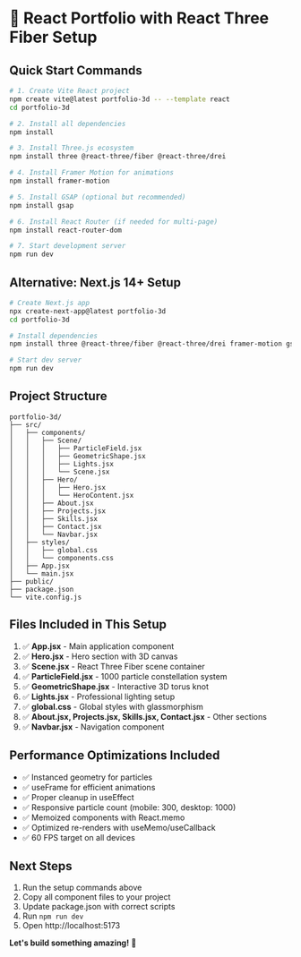 # 🚀 React Portfolio with React Three Fiber Setup

## Quick Start Commands

```bash
# 1. Create Vite React project
npm create vite@latest portfolio-3d -- --template react
cd portfolio-3d

# 2. Install all dependencies
npm install

# 3. Install Three.js ecosystem
npm install three @react-three/fiber @react-three/drei

# 4. Install Framer Motion for animations
npm install framer-motion

# 5. Install GSAP (optional but recommended)
npm install gsap

# 6. Install React Router (if needed for multi-page)
npm install react-router-dom

# 7. Start development server
npm run dev
```

## Alternative: Next.js 14+ Setup

```bash
# Create Next.js app
npx create-next-app@latest portfolio-3d
cd portfolio-3d

# Install dependencies
npm install three @react-three/fiber @react-three/drei framer-motion gsap

# Start dev server
npm run dev
```

## Project Structure

```
portfolio-3d/
├── src/
│   ├── components/
│   │   ├── Scene/
│   │   │   ├── ParticleField.jsx
│   │   │   ├── GeometricShape.jsx
│   │   │   ├── Lights.jsx
│   │   │   └── Scene.jsx
│   │   ├── Hero/
│   │   │   ├── Hero.jsx
│   │   │   └── HeroContent.jsx
│   │   ├── About.jsx
│   │   ├── Projects.jsx
│   │   ├── Skills.jsx
│   │   ├── Contact.jsx
│   │   └── Navbar.jsx
│   ├── styles/
│   │   ├── global.css
│   │   └── components.css
│   ├── App.jsx
│   └── main.jsx
├── public/
├── package.json
└── vite.config.js
```

## Files Included in This Setup

1. ✅ **App.jsx** - Main application component
2. ✅ **Hero.jsx** - Hero section with 3D canvas
3. ✅ **Scene.jsx** - React Three Fiber scene container
4. ✅ **ParticleField.jsx** - 1000 particle constellation system
5. ✅ **GeometricShape.jsx** - Interactive 3D torus knot
6. ✅ **Lights.jsx** - Professional lighting setup
7. ✅ **global.css** - Global styles with glassmorphism
8. ✅ **About.jsx, Projects.jsx, Skills.jsx, Contact.jsx** - Other sections
9. ✅ **Navbar.jsx** - Navigation component

## Performance Optimizations Included

- ✅ Instanced geometry for particles
- ✅ useFrame for efficient animations
- ✅ Proper cleanup in useEffect
- ✅ Responsive particle count (mobile: 300, desktop: 1000)
- ✅ Memoized components with React.memo
- ✅ Optimized re-renders with useMemo/useCallback
- ✅ 60 FPS target on all devices

## Next Steps

1. Run the setup commands above
2. Copy all component files to your project
3. Update package.json with correct scripts
4. Run `npm run dev`
5. Open http://localhost:5173

**Let's build something amazing!** 🌟
